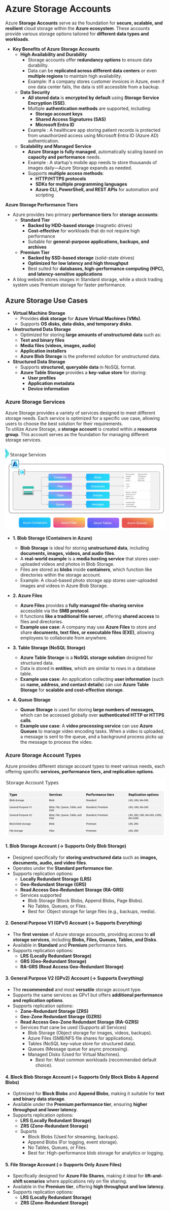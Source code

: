 # **Azure Storage Accounts**  

Azure **Storage Accounts** serve as the foundation for **secure, scalable, and resilient** cloud storage within the **Azure ecosystem**. These accounts provide various storage options tailored for **different data types and workloads**.  

- **Key Benefits of Azure Storage Accounts**  
    - **High Availability and Durability**  
        - Storage accounts offer **redundancy options** to ensure data durability.  
        - Data can be **replicated across different data centers** or even **multiple regions** to maintain high availability.  
        - Example: If a company stores customer invoices in Azure, even if one data center fails, the data is still accessible from a backup.
    - **Data Security**  
        - **All stored data** is **encrypted by default** using **Storage Service Encryption (SSE)**.  
        - Multiple **authentication methods** are supported, including:  
            - **Storage account keys**  
            - **Shared Access Signatures (SAS)**  
            - **Microsoft Entra ID**  
        - Example : A healthcare app storing patient records is protected from unauthorized access using Microsoft Entra ID (Azure AD) authentication.
    - **Scalability and Managed Service**  
        - **Azure Storage is fully managed**, automatically scaling based on **capacity and performance** needs.  
        - Example : A startup's mobile app needs to store thousands of images daily—Azure Storage expands as needed.
        - Supports **multiple access methods**:  
            - **HTTP/HTTPS protocols**  
            - **SDKs for multiple programming languages**  
            - **Azure CLI, PowerShell, and REST APIs** for automation and scripting  

**Azure Storage Performance Tiers**  
- Azure provides two primary **performance tiers** for **storage accounts**:  
    - **Standard Tier**  
        - **Backed by HDD-based storage** (magnetic drives)  
        - **Cost-effective** for workloads that do not require high performance  
        - Suitable for **general-purpose applications, backups, and archives**  
    - **Premium Tier**  
        - **Backed by SSD-based storage** (solid-state drives)  
        - **Optimized for low latency and high throughput**  
        - Best suited for **databases, high-performance computing (HPC), and latency-sensitive applications**  
- A blog website stores images in Standard storage, while a stock trading system uses Premium storage for faster performance.



## **Azure Storage Use Cases**  
- **Virtual Machine Storage**  
    - Provides **disk storage** for **Azure Virtual Machines (VMs)**.  
    - Supports **OS disks, data disks, and temporary disks**.  
- **Unstructured Data Storage**  
    - Optimized for storing **large amounts of unstructured data** such as:  
    - **Text and binary files**  
    - **Media files (videos, images, audio)**  
    - **Application installers**  
    - **Azure Blob Storage** is the preferred solution for unstructured data.  
- **Structured Data Storage**  
    - Supports **structured, queryable data** in NoSQL format.  
    - **Azure Table Storage** provides a **key-value store** for storing:  
        - **User profiles**  
        - **Application metadata**  
        - **Device information**  

### **Azure Storage Services**  

Azure Storage provides a variety of services designed to meet different storage needs. Each service is optimized for a specific use case, allowing users to choose the best solution for their requirements.  
To utilize Azure Storage, a **storage account** is created within a **resource group**. This account serves as the foundation for managing different storage services.  

![storage](images/azurestorage.png)

- **1. Blob Storage (Containers in Azure)**  
    - **Blob Storage** is ideal for storing **unstructured data**, including **documents, images, videos, and audio files**.  
    - A **real-world example** is a **media hosting service** that stores user-uploaded videos and photos in Blob Storage.  
    - Files are stored as **blobs** inside **containers**, which function like directories within the storage account.  
    - Example: A cloud-based photo storage app stores user-uploaded images and videos in Azure Blob Storage.

- **2. Azure Files**  
    - **Azure Files** provides a **fully managed file-sharing service** accessible via the **SMB protocol**.  
    - It functions **like a traditional file server**, offering **shared access** to files and directories.  
    -  **Example use case**: A company may use **Azure Files** to store and share **documents, text files, or executable files (EXE)**, allowing employees to collaborate from anywhere.  

- **3. Table Storage (NoSQL Storage)**  
    - **Azure Table Storage** is a **NoSQL storage solution** designed for structured data.  
    - Data is stored in **entities**, which are similar to rows in a database table.  
    - **Example use case**: An application collecting **user information** (such as **name, address, and contact details**) can use **Azure Table Storage** for **scalable and cost-effective storage**.  

- **4. Queue Storage**  
    - **Queue Storage** is used for storing **large numbers of messages**, which can be accessed globally over **authenticated HTTP or HTTPS calls**.  
    - **Example use case**: A **video processing service** can use **Azure Queues** to manage video encoding tasks. When a video is uploaded, a message is sent to the queue, and a background process picks up the message to process the video.  


### **Azure Storage Account Types**  

Azure provides different storage account types to meet various needs, each offering specific **services, performance tiers, and replication options**.  

![account types](images/storageaacounttypes.png)

#### **1. Blob Storage Account**  (→ Supports Only Blob Storage)
- Designed specifically for **storing unstructured data** such as **images, documents, audio, and video files**.  
- Operates under the **Standard performance tier**.  
- Supports replication options:  
  - **Locally Redundant Storage (LRS)**  
  - **Geo-Redundant Storage (GRS)**  
  - **Read Access Geo-Redundant Storage (RA-GRS)**  
  - Services supported
    - Blob Storage (Block Blobs, Append Blobs, Page Blobs).
    - No Tables, Queues, or Files.
    - Best for: Object storage for large files (e.g., backups, media).

#### **2. General Purpose V1 (GPv1) Account**  (→ Supports Everything)
- The **first version** of Azure storage accounts, providing access to **all storage services**, including **Blobs, Files, Queues, Tables, and Disks**.  
- Available in **Standard** and **Premium** performance tiers.  
- Supports replication options:  
  - **LRS (Locally Redundant Storage)**  
  - **GRS (Geo-Redundant Storage)**  
  - **RA-GRS (Read Access Geo-Redundant Storage)**  

#### **3. General Purpose V2 (GPv2) Account**  (→ Supports Everything)
- The **recommended** and most **versatile** storage account type.  
- Supports the same services as GPv1 but offers **additional performance and replication options**.  
- Supports replication options:  
  - **Zone-Redundant Storage (ZRS)**  
  - **Geo-Zone Redundant Storage (GZRS)**  
  - **Read Access Geo-Zone Redundant Storage (RA-GZRS)**  
  - Services that cane be used (Supports all Services)
    - Blob Storage (Object storage for images, videos, backups).
    - Azure Files (SMB/NFS file shares for applications).
    - Tables (NoSQL key-value store for structured data).
    - Queues (Message queue for async processing).
    - Managed Disks (Used for Virtual Machines).
        - Best for: Most common workloads (recommended default choice).

#### **4. Block Blob Storage Account**  (→ Supports Only Block Blobs & Append Blobs)
- Optimized for **Block Blobs** and **Append Blobs**, making it suitable for **text and binary data storage**.  
- Available under the **Premium performance tier**, ensuring **higher throughput and lower latency**.  
- Supports replication options:  
  - **LRS (Locally Redundant Storage)**  
  - **ZRS (Zone-Redundant Storage)**  
  - Suports 
    - Block Blobs (Used for streaming, backups).
    - Append Blobs (For logging, event storage).
    - No Tables, Queues, or Files.
    - Best for: High-performance blob storage for analytics or logging.

#### **5. File Storage Account**  (→ Supports Only Azure Files)
- Specifically designed for **Azure File Shares**, making it ideal for **lift-and-shift scenarios** where applications rely on file sharing.  
- Available in the **Premium tier**, offering **high throughput and low latency**.  
- Supports replication options:  
  - **LRS (Locally Redundant Storage)**  
  - **ZRS (Zone-Redundant Storage)**  

